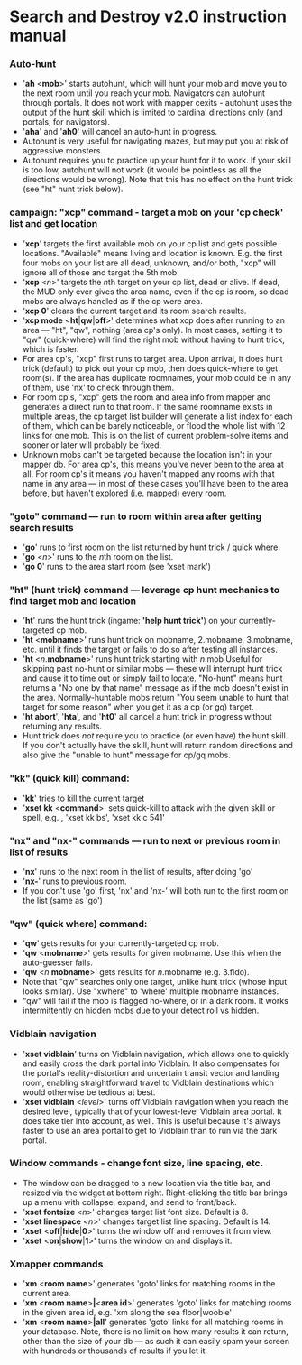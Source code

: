 # Search and Destroy v2.0 instruction manual

### Auto-hunt
- '**ah** \<**mob**\>' starts autohunt, which will hunt your mob and move you to the next room until you reach your mob.  Navigators can autohunt through portals.  It does not work with mapper cexits - autohunt uses the output of the hunt skill which is limited to cardinal directions only (and portals, for navigators).
- '**aha**' and '**ah0**' will cancel an auto-hunt in progress.
- Autohunt is very useful for navigating mazes, but may put you at risk of aggressive monsters.
- Autohunt requires you to practice up your hunt for it to work.  If your skill is too low, autohunt will not work (it would be pointless as all the directions would be wrong).  Note that this has no effect on the hunt trick (see "ht" hunt trick below).

### campaign: "xcp" command - target a mob on your 'cp check' list and get location
- '**xcp**' targets the first available mob on your cp list and gets possible locations. "Available" means living and location is known.  E.g. the first four mobs on your list are all dead, unknown, and/or both, "xcp" will ignore all of those and target the 5th mob.
- '**xcp** \<*n*\>' targets the *n*th target on your cp list, dead or alive.  If dead, the MUD only ever gives the area name, even if the cp is room, so dead mobs are always handled as if the cp were area.
- '**xcp 0**' clears the current target and its room search results.
- '**xcp mode** \<**ht**\|**qw**\|**off**\>' determines what xcp does after running to an area — "ht", "qw", nothing (area cp's only).  In most cases, setting it to "qw" (quick-where) will find the right mob without having to hunt trick, which is faster.  
- For area cp's, "xcp" first runs to target area.  Upon arrival, it does hunt trick (default) to pick out your cp mob, then does quick-where to get room(s).  If the area has duplicate roomnames, your mob could be in any of them, use 'nx' to check through them.
- For room cp's, "xcp" gets the room and area info from mapper and generates a direct run to that room.  If the same roomname exists in multiple areas, the cp target list builder will generate a list index for each of them, which can be barely noticeable, or flood the whole list with 12 links for one mob.  This is on the list of current problem-solve items and sooner or later will probably be fixed.
- Unknown mobs can't be targeted because the location isn't in your mapper db.  For area cp's, this means you've never been to the area at all.  For room cp's it means you haven't mapped any rooms with that name in any area — in most of these cases you'll have been to the area before, but haven't explored (i.e. mapped) every room.

### "goto" command — run to room within area after getting search results
- '**go**' runs to first room on the list returned by hunt trick / quick where.
- '**go** \<*n*\>' runs to the *n*th room on the list.
- '**go 0**' runs to the area start room (see 'xset mark')

### "ht" (hunt trick) command — leverage cp hunt mechanics to find target mob and location
- '**ht**' runs the hunt trick (ingame: **'help hunt trick'**) on your currently-targeted cp mob.
- '**ht** \<**mobname**\>' runs hunt trick on mobname, 2.mobname, 3.mobname, etc. until it finds the target or fails to do so after testing all instances.
- '**ht** \<*n*.**mobname**\>' runs hunt trick starting with *n*.mob Useful for skipping past no-hunt or similar mobs — these will interrupt hunt trick and cause it to time out or simply fail to locate.  "No-hunt" means hunt returns a "No one by that name" message as if the mob doesn't exist in the area.  Normally-huntable mobs return "You seem unable to hunt that target for some reason" when you get it as a cp (or gq) target.
- '**ht abort**', '**hta**', and '**ht0**' all cancel a hunt trick in progress without returning any results.
- Hunt trick does *not* require you to practice (or even have) the hunt skill.  If you don't actually have the skill, hunt will return random directions and also give the "unable to hunt" message for cp/gq mobs.

### "kk" (quick kill) command:
- '**kk**' tries to kill the current target
- '**xset kk** \<**command**\>' sets quick-kill to attack with the given skill or spell, e.g. , 'xset kk bs', 'xset kk c 541'

### "nx" and "nx-" commands — run to next or previous room in list of results
- '**nx**' runs to the next room in the list of results, after doing 'go'
- '**nx-**' runs to previous room.
- If you don't use 'go' first, 'nx' and 'nx-' will both run to the first room on the list (same as 'go')

### "qw" (quick where) command:
- '**qw**' gets results for your currently-targeted cp mob.
- '**qw** \<**mobname**\>' gets results for given mobname.  Use this when the auto-guesser fails.
- '**qw** \<*n*.**mobname**\>' gets results for *n*.mobname (e.g. 3.fido).
- Note that "qw" searches only one target, unlike hunt trick (whose input looks similar).  Use "xwhere" to 'where' multiple mobname instances.
- "qw" will fail if the mob is flagged no-where, or in a dark room.  It works intermittently on hidden mobs due to your detect roll vs hidden.

### Vidblain navigation
- '**xset vidblain**' turns on Vidblain navigation, which allows one to quickly and easily cross the dark portal into Vidblain.  It also compensates for the portal's reality-distortion and uncertain transit vector and landing room, enabling straightforward travel to Vidblain destinations which would otherwise be tedious at best.
- '**xset vidblain** \<*level*\>' turns off Vidblain navigation when you reach the desired level, typically that of your lowest-level Vidblain area portal.  It does take tier into account, as well.  This is useful because it's always faster to use an area portal to get to Vidblain than to run via the dark portal.

### Window commands - change font size, line spacing, etc.
- The window can be dragged to a new location via the title bar, and resized via the widget at bottom right.  Right-clicking the title bar brings up a menu with collapse, expand, and send to front/back.
- '**xset fontsize** \<*n*\>' changes target list font size.  Default is 8.
- '**xset linespace** \<*n*\>' changes target list line spacing.  Default is 14.
- '**xset** \<**off**\|**hide**\|**0**\>' turns the window off and removes it from view.
- '**xset** \<**on**\|**show**\|**1**\>' turns the window on and displays it.

### Xmapper commands
- '**xm** \<**room name**\>' generates 'goto' links for matching rooms in the current area.
- '**xm** \<**room name**\>**|**\<**area id**\>' generates 'goto' links for matching rooms in the given area id, e.g. 'xm along the sea floor|wooble'
- '**xm** \<**room name**\>**|all**' generates 'goto' links for all matching rooms in your database.  Note, there is no limit on how many results it can return, other than the size of your db — as such it can easily spam your screen with hundreds or thousands of results if you let it.
